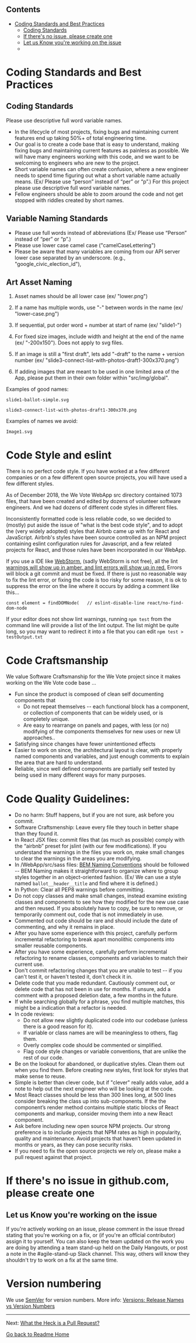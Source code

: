 <!-- START doctoc generated TOC please keep comment here to allow auto update -->
<!-- DON'T EDIT THIS SECTION, INSTEAD RE-RUN doctoc TO UPDATE -->
## Contents

- [Coding Standards and Best Practices](#coding-standards-and-best-practices)
  - [Coding Standards](#coding-standards)
  - [If there's no issue, please create one](#if-theres-no-issue-please-create-one)
  - [Let us Know you're working on the issue](#let-us-know-youre-working-on-the-issue)
  - [](#)

<!-- END doctoc generated TOC please keep comment here to allow auto update -->

# Coding Standards and Best Practices

## Coding Standards

Please use descriptive full word variable names.

* In the lifecycle of most projects, fixing bugs and maintaining current features end up taking 50%+ of total engineering time.
* Our goal is to create a code base that is easy to understand, making fixing bugs and maintaining 
current features as painless as possible. We will have many engineers working with this code, 
and we want to be welcoming to engineers who are new to the project.
* Short variable names can often create confusion, where a new engineer needs to spend time 
figuring out what a short variable name actually means. (Ex/ Please use “person” instead of “per” or “p”.) 
For this project please use descriptive full word variable names.
* Fellow engineers should be able to zoom around the code and not get stopped with riddles created by short names.

## Variable Naming Standards

* Please use full words instead of abbreviations (Ex/ Please use “Person” instead of “per” or “p”.)
* Please use lower case camel case ("camelCaseLettering")
* Please be aware that many variables are coming from our API server lower case separated by an underscore. 
(e.g., "google_civic_election_id"), 


## Art Asset Naming

1. Asset names should be all lower case (ex/ "lower.png")
 
2. If a name has multiple words, use "-" between words in the name (ex/ "lower-case.png")

3. If sequential, put order word + number at start of name (ex/ "slide1-")

4. For fixed size images, include width and height at the end of the name (ex/ "-200x150"). 
Does not apply to svg files.

5. If an image is still a "first draft", lets add "-draft" to the name + version number (ex/ 
"slide3-connect-list-with-photos-draft1-300x370.png")

6. If adding images that are meant to be used in one limited area of the App, 
please put them in their own folder within "src/img/global".

Examples of good names:

    slide1-ballot-simple.svg

    slide3-connect-list-with-photos-draft1-300x370.png
    
Examples of names we avoid:

    Image1.svg


# Code Style and eslint

There is no perfect code style.  If you have worked at a few different companies or on a few different open source projects, you
will have used a few different styles.

As of December 2018, the We Vote WebApp src directory contained 1073 files, that have been created and edited by dozens of volunteer
software engineers.  And we had dozens of different code styles in different files.

Inconsistently formatted code is less reliable code, so we decided to (mostly) put aside the 
issue of "what is the best code style", and to adopt the (very widely adopted) styles
that Airbnb came up with for React and JavaScript.  Airbnb's styles have been source controlled 
as an NPM project containing eslint configuration rules for Javascript, and a few related projects for React, and those
rules have been incorporated in our WebApp.

If you use a IDE like [WebStorm](https://www.jetbrains.com/webstorm/), (sadly WebStorm is not free), all the lint [warnings will show up in amber, and lint
errors will show up in red.](https://www.themarketingtechnologist.co/eslint-with-airbnb-javascript-style-guide-in-webstorm/)  Errors will block a git commit and must be fixed.  If there is just
no reasonable way to fix the lint error, or fixing the code is too risky for some reason, it is ok
to suppress the error on the line where it occurs by adding a comment like this...

```const element = findDOMNode(   // eslint-disable-line react/no-find-dom-node```

If your editor does not show lint warnings, running `npm test` from the command line will provide a list of the lint output.
The list might be quite long, so you may want to redirect it into a file that you can edit `npm test > testOutput.txt`

# Code Craftsmanship

We value Software Craftsmanship for the We Vote project since it makes working on the We Vote code base …
* Fun since the product is composed of clean self documenting components that 
  * Do not repeat themselves -- each functional block has a component, or collection of components that can be widely used, or is completely unique.
  * Are easy to rearrange on panels and pages, with less (or no) modifying of the components themselves for new uses or new UI approaches..
* Satisfying since changes have fewer unintentioned effects
* Easier to work on since, the architectural layout is clear, with properly named components and variables, and just enough comments to explain the area that are hard to understand.
* Reliable, since well defined components are partially self tested by being used in many different ways for many purposes.



# Code Quality Guidelines:
* Do no harm:  Stuff happens, but if you are not sure, ask before you commit.
* Software Craftsmenship: Leave every file they touch in better shape than they found it. 
* In React JSX files: commit files that (as much as possible) comply with the “airbnb” preset for jslint (with our few modifications). If you understand the warnings in the files you work on, make small changes to clear the warnings in the areas you are modifying.
* In /WebApp/src/sass files: [BEM Naming Conventions](../working/STYLING.md) should be followed -- BEM Naming makes it straightforward to organize where to group styles together in an object-oriented fashion. (Ex/ We can use a style named `ballot__header__title` and find where it is defined.)
* In Python: Clear all PEP8 warnings before committing.
* Do not copy classes and make small changes, instead examine existing classes and components to see how they modified for the new use case and then reused.  If you absolutely have to copy, be sure to remove, or temporarily comment out, code that is not immediately in use.  
* Commented out code should be rare and should include the date of commenting, and why it remains in place.
* After you have some experience with this project, carefully perform incremental refactoring to break apart monolithic components into smaller reusable components.
* After you have some experience, carefully perform incremental refactoring to rename classes, components and variables to match their current use.
* Don't commit refactoring changes that you are unable to test -- if you can't test it, or haven't tested it, don't check it in.
* Delete code that you made redundant.  Cautiously comment out, or delete code that has not been in use for months. If unsure, add a comment with a proposed deletion date, a few months in the future.
* If while searching globally for a phrase, you find multiple matches, this might be a indication that a refactor is needed.
* In code reviews:
   * Do not allow new slightly duplicated code into our codebase (unless there is a good reason for it).
   * If variable or class names are will be meaningless to others, flag them.
   * Overly complex code should be commented or simplified.
   * Flag code style changes or variable conventions, that are unlike the rest of our code.
* Be on the lookout for abandoned, or duplicative styles.  Clean them out when you find them.  Before creating new styles, first look for styles that make sense to reuse.
* Simple is better than clever code, but if "clever" really adds value, add a note to help out the next engineer who will be looking at the code.
* Most React classes should be less than 300 lines long, at 500 lines consider breaking the class up into sub-components.  If the the component’s render method contains multiple static blocks of React components and markup, consider moving them into a new React component.
* Ask before including new open source NPM projects.  Our strong preference is to include projects that NPM rates as high in popularity, quality and maintenance. Avoid projects that haven’t been updated in months or years, as they can pose security risks.
* If you need to fix the open source projects we rely on, please make a pull request against that project.


# If there's no issue in github.com, please create one

## Let us Know you're working on the issue

If you're actively working on an issue, please comment in the issue thread stating that you're working on a fix, or (if you're an official contributor) assign it to yourself. You can also keep the team updated on the work you are doing by attending a team stand-up held on the Daily Hangouts, or post a note in the #agile-stand-up Slack channel. This way, others will know they shouldn't try to work on a fix at the same time.


# Version numbering

We use [SemVer](http://semver.org/) for version numbers. More info: [Versions: Release Names vs Version Numbers](versions/index.md)

---

Next: [What the Heck is a Pull Request?](PULL_REQUEST_BACKGROUND.md)

[Go back to Readme Home](../../README.md)
